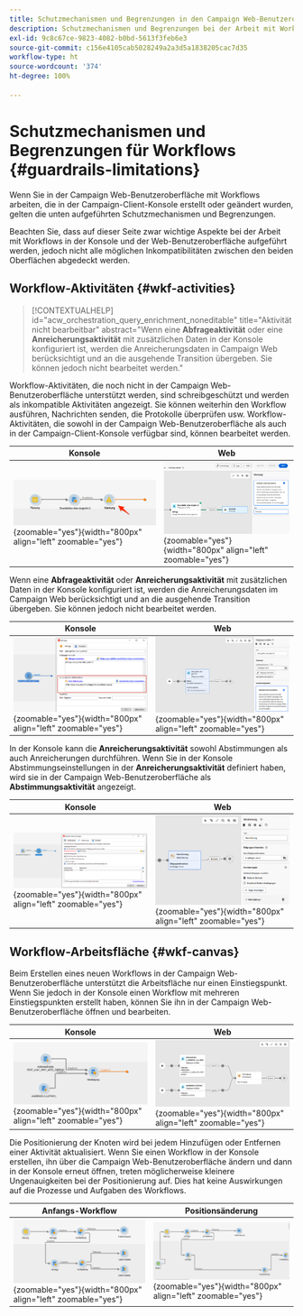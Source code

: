 ```yaml
---
title: Schutzmechanismen und Begrenzungen in den Campaign Web-Benutzeroberflächen-Workflows
description: Schutzmechanismen und Begrenzungen bei der Arbeit mit Workflows auf der Campaign Web-Benutzeroberfläche
exl-id: 9c8c67ce-9823-4082-b0bd-5613f3feb6e3
source-git-commit: c156e4105cab5028249a2a3d5a1838205cac7d35
workflow-type: ht
source-wordcount: '374'
ht-degree: 100%

---
```


# Schutzmechanismen und Begrenzungen für Workflows {#guardrails-limitations}

Wenn Sie in der Campaign Web-Benutzeroberfläche mit Workflows arbeiten, die in der Campaign-Client-Konsole erstellt oder geändert wurden, gelten die unten aufgeführten Schutzmechanismen und Begrenzungen.

Beachten Sie, dass auf dieser Seite zwar wichtige Aspekte bei der Arbeit mit Workflows in der Konsole und der Web-Benutzeroberfläche aufgeführt werden, jedoch nicht alle möglichen Inkompatibilitäten zwischen den beiden Oberflächen abgedeckt werden.

## Workflow-Aktivitäten {#wkf-activities}

>[!CONTEXTUALHELP]
>id="acw_orchestration_query_enrichment_noneditable"
>title="Aktivität nicht bearbeitbar"
>abstract="Wenn eine **Abfrageaktivität** oder eine **Anreicherungsaktivität** mit zusätzlichen Daten in der Konsole konfiguriert ist, werden die Anreicherungsdaten in Campaign Web berücksichtigt und an die ausgehende Transition übergeben. Sie können jedoch nicht bearbeitet werden."

Workflow-Aktivitäten, die noch nicht in der Campaign Web-Benutzeroberfläche unterstützt werden, sind schreibgeschützt und werden als inkompatible Aktivitäten angezeigt. Sie können weiterhin den Workflow ausführen, Nachrichten senden, die Protokolle überprüfen usw. Workflow-Aktivitäten, die sowohl in der Campaign Web-Benutzeroberfläche als auch in der Campaign-Client-Konsole verfügbar sind, können bearbeitet werden.

| Konsole | Web |
| --- | --- |
| ![](assets/limitations-activities-console.png){zoomable=&quot;yes&quot;}{width="800px" align="left" zoomable="yes"} | ![](assets/limitations-activities-web.png){zoomable=&quot;yes&quot;}{width="800px" align="left" zoomable="yes"} |

Wenn eine **Abfrageaktivität** oder **Anreicherungsaktivität** mit zusätzlichen Daten in der Konsole konfiguriert ist, werden die Anreicherungsdaten im Campaign Web berücksichtigt und an die ausgehende Transition übergeben. Sie können jedoch nicht bearbeitet werden.

| Konsole | Web |
| --- | --- |
| ![](assets/limitations-options-console.png){zoomable=&quot;yes&quot;}{width="800px" align="left" zoomable="yes"} | ![](assets/limitations-options-web.png){zoomable=&quot;yes&quot;}{width="800px" align="left" zoomable="yes"} |

In der Konsole kann die **Anreicherungsaktivität** sowohl Abstimmungen als auch Anreicherungen durchführen. Wenn Sie in der Konsole Abstimmungseinstellungen in der **Anreicherungsaktivität** definiert haben, wird sie in der Campaign Web-Benutzeroberfläche als **Abstimmungsaktivität** angezeigt.

| Konsole | Web |
| --- | --- |
| ![](assets/limitations-enrichment-console.png){zoomable=&quot;yes&quot;}{width="800px" align="left" zoomable="yes"} | ![](assets/limitations-enrichment-web.png){zoomable=&quot;yes&quot;}{width="800px" align="left" zoomable="yes"} |

## Workflow-Arbeitsfläche {#wkf-canvas}

Beim Erstellen eines neuen Workflows in der Campaign Web-Benutzeroberfläche unterstützt die Arbeitsfläche nur einen Einstiegspunkt. Wenn Sie jedoch in der Konsole einen Workflow mit mehreren Einstiegspunkten erstellt haben, können Sie ihn in der Campaign Web-Benutzeroberfläche öffnen und bearbeiten.

| Konsole | Web |
| --- | --- |
| ![](assets/limitations-multiple-console.png){zoomable=&quot;yes&quot;}{width="800px" align="left" zoomable="yes"} | ![](assets/limitations-multiple-web.png){zoomable=&quot;yes&quot;}{width="800px" align="left" zoomable="yes"} |

Die Positionierung der Knoten wird bei jedem Hinzufügen oder Entfernen einer Aktivität aktualisiert. Wenn Sie einen Workflow in der Konsole erstellen, ihn über die Campaign Web-Benutzeroberfläche ändern und dann in der Konsole erneut öffnen, treten möglicherweise kleinere Ungenauigkeiten bei der Positionierung auf. Dies hat keine Auswirkungen auf die Prozesse und Aufgaben des Workflows.

| Anfangs-Workflow | Positionsänderung |
| --- | --- |
| ![](assets/limitations-positioning1.png){zoomable=&quot;yes&quot;}{width="800px" align="left" zoomable="yes"} | ![](assets/limitations-positioning2.png){zoomable=&quot;yes&quot;}{width="800px" align="left" zoomable="yes"} |
